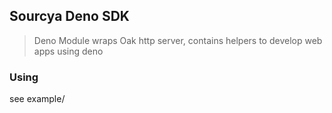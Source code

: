 ## Sourcya Deno SDK
> Deno Module wraps Oak http server, contains helpers to develop web apps using deno

### Using
see example/